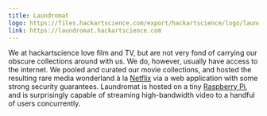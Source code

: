 ```yaml
---
title: Laundromat
logo: https://files.hackartscience.com/export/hackartscience/logo/laundromat.svg
link: https://laundromat.hackartscience.com
---
```


We at hackartscience love film and TV, but are not very fond of carrying our obscure collections around with us.
We do, however, usually have access to the internet.
We pooled and curated our movie collections, and hosted the resulting rare media wonderland à la [Netflix][netflix] via a web application with some strong security guarantees.
Laundromat is hosted on a tiny [Raspberry Pi][raspberrypi], and is surprisingly capable of streaming high-bandwidth video to a handful of users concurrently.

[netflix]: http://netflix.com/
[raspberrypi]: https://www.raspberrypi.org/

